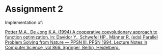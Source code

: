# Assignment 2

Implementation of:

[Potter M.A., De Jong K.A. (1994) A cooperative coevolutionary approach to function optimization. In: Davidor Y., Schwefel HP., Männer R. (eds) Parallel Problem Solving from Nature — PPSN III. PPSN 1994. Lecture Notes in Computer Science, vol 866. Springer, Berlin, Heidelberg.]()